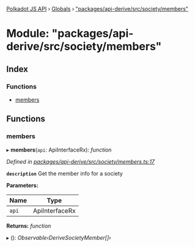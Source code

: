 [Polkadot JS API](../README.md) › [Globals](../globals.md) › ["packages/api-derive/src/society/members"](_packages_api_derive_src_society_members_.md)

# Module: "packages/api-derive/src/society/members"

## Index

### Functions

* [members](_packages_api_derive_src_society_members_.md#members)

## Functions

###  members

▸ **members**(`api`: ApiInterfaceRx): *function*

*Defined in [packages/api-derive/src/society/members.ts:17](https://github.com/polkadot-js/api/blob/e592c6c87/packages/api-derive/src/society/members.ts#L17)*

**`description`** Get the member info for a society

**Parameters:**

Name | Type |
------ | ------ |
`api` | ApiInterfaceRx |

**Returns:** *function*

▸ (): *Observable‹DeriveSocietyMember[]›*
